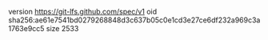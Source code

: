 version https://git-lfs.github.com/spec/v1
oid sha256:ae61e7541bd0279268848d3c637b05c0e1cd3e27ce6df232a969c3a1763e9cc5
size 2533
